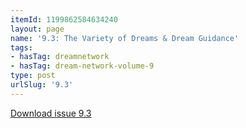 ```yaml
---
itemId: 1199862584634240
layout: page
name: '9.3: The Variety of Dreams & Dream Guidance'
tags:
- hasTag: dreamnetwork
- hasTag: dream-network-volume-9
type: post
urlSlug: '9.3'
---
```

<a href="files/pdfs/Volume_9/9.3-Dream-Network-Journal_Volume-9_No-3.pdf" download="">Download issue 9.3</a>